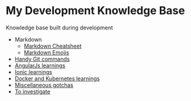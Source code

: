 # My Development Knowledge Base
Knowledge base built during development

* Markdown
  - [Markdown Cheatsheet](https://github.com/adam-p/markdown-here/wiki/Markdown-Cheatsheet)
  - [Markdown Emojis](https://www.webfx.com/tools/emoji-cheat-sheet/)
* [Handy Git commands](../master/HandyGitCommands.md)
* [AngularJs learnings](../../wiki/AngularJS-learnings)
* [Ionic learnings](../../wiki/Ionic-learnings)
* [Docker and Kubernetes learnings](../../wiki/Docker-and-Kubernetes)
* [Miscellaneous gotchas](../../wiki/Miscellaneous)
* [To investigate](../../wiki/Learning-Todos)
